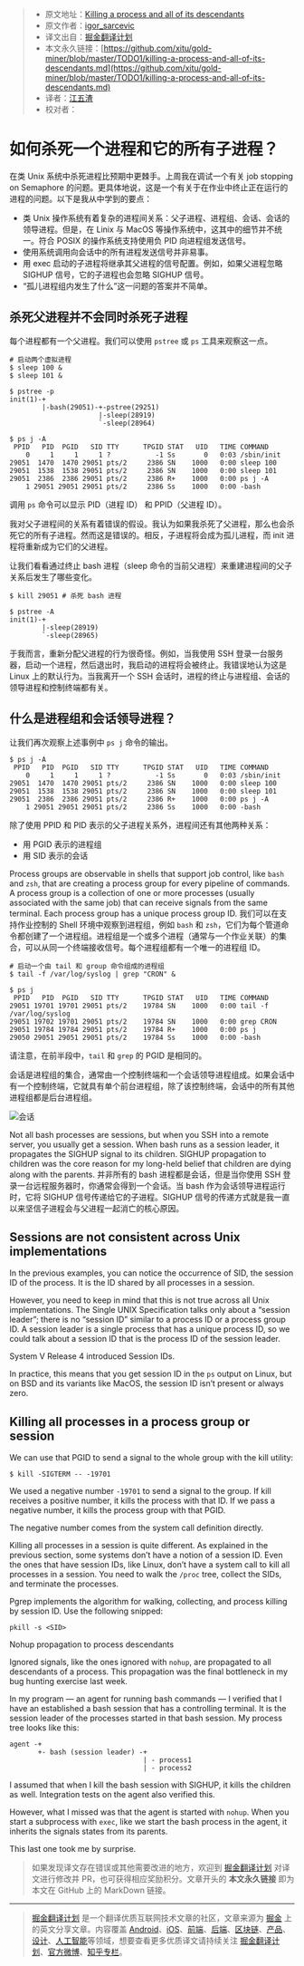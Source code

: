 > * 原文地址：[Killing a process and all of its descendants](http://morningcoffee.io/killing-a-process-and-all-of-its-descendants.html)
> * 原文作者：[igor_sarcevic](https://twitter.com/igor_sarcevic)
> * 译文出自：[掘金翻译计划](https://github.com/xitu/gold-miner)
> * 本文永久链接：[https://github.com/xitu/gold-miner/blob/master/TODO1/killing-a-process-and-all-of-its-descendants.md](https://github.com/xitu/gold-miner/blob/master/TODO1/killing-a-process-and-all-of-its-descendants.md)
> * 译者：[江五渣](http://jalan.space)
> * 校对者：

# 如何杀死一个进程和它的所有子进程？

在类 Unix 系统中杀死进程比预期中更棘手。上周我在调试一个有关 job stopping on Semaphore 的问题。更具体地说，这是一个有关于在作业中终止正在运行的进程的问题。以下是我从中学到的要点：

* 类 Unix 操作系统有着复杂的进程间关系：父子进程、进程组、会话、会话的领导进程。但是，在 Linix 与 MacOS 等操作系统中，这其中的细节并不统一。符合 POSIX 的操作系统支持使用负 PID 向进程组发送信号。
* 使用系统调用向会话中的所有进程发送信号并非易事。
* 用 exec 启动的子进程将继承其父进程的信号配置。例如，如果父进程忽略 SIGHUP 信号，它的子进程也会忽略 SIGHUP 信号。
* “孤儿进程组内发生了什么”这一问题的答案并不简单。

## 杀死父进程并不会同时杀死子进程

每个进程都有一个父进程。我们可以使用 `pstree` 或 `ps` 工具来观察这一点。

```shell
# 启动两个虚拟进程
$ sleep 100 &
$ sleep 101 &

$ pstree -p
init(1)-+
        |-bash(29051)-+-pstree(29251)
                      |-sleep(28919)
                      `-sleep(28964)

$ ps j -A
 PPID   PID  PGID   SID TTY      TPGID STAT   UID   TIME COMMAND
    0     1     1     1 ?           -1 Ss       0   0:03 /sbin/init
29051  1470  1470 29051 pts/2     2386 SN    1000   0:00 sleep 100
29051  1538  1538 29051 pts/2     2386 SN    1000   0:00 sleep 101
29051  2386  2386 29051 pts/2     2386 R+    1000   0:00 ps j -A
    1 29051 29051 29051 pts/2     2386 Ss    1000   0:00 -bash
```

调用 `ps` 命令可以显示 PID（进程 ID） 和 PPID（父进程 ID）。

我对父子进程间的关系有着错误的假设。我认为如果我杀死了父进程，那么也会杀死它的所有子进程。然而这是错误的。相反，子进程将会成为孤儿进程，而 init 进程将重新成为它们的父进程。

让我们看看通过终止 bash 进程（sleep 命令的当前父进程）来重建进程间的父子关系后发生了哪些变化。

```shell
$ kill 29051 # 杀死 bash 进程

$ pstree -A
init(1)-+
        |-sleep(28919)
        `-sleep(28965)
```

于我而言，重新分配父进程的行为很奇怪。例如，当我使用 SSH 登录一台服务器，启动一个进程，然后退出时，我启动的进程将会被终止。我错误地认为这是 Linux 上的默认行为。当我离开一个 SSH 会话时，进程的终止与进程组、会话的领导进程和控制终端都有关。

## 什么是进程组和会话领导进程？

让我们再次观察上述事例中 `ps j` 命令的输出。

```shell
$ ps j -A
 PPID   PID  PGID   SID TTY      TPGID STAT   UID   TIME COMMAND
    0     1     1     1 ?           -1 Ss       0   0:03 /sbin/init
29051  1470  1470 29051 pts/2     2386 SN    1000   0:00 sleep 100
29051  1538  1538 29051 pts/2     2386 SN    1000   0:00 sleep 101
29051  2386  2386 29051 pts/2     2386 R+    1000   0:00 ps j -A
    1 29051 29051 29051 pts/2     2386 Ss    1000   0:00 -bash
```

除了使用 PPID 和 PID 表示的父子进程关系外，进程间还有其他两种关系：

* 用 PGID 表示的进程组
* 用 SID 表示的会话

Process groups are observable in shells that support job control, like `bash` and `zsh`, that are creating a process group for every pipeline of commands. A process group is a collection of one or more processes (usually associated with the same job) that can receive signals from the same terminal. Each process group has a unique process group ID.
我们可以在支持作业控制的 Shell 环境中观察到进程组，例如 `bash` 和 `zsh`，它们为每个管道命令都创建了一个进程组。进程组是一个或多个进程（通常与一个作业关联）的集合，可以从同一个终端接收信号。每个进程组都有一个唯一的进程组 ID。

```shell
# 启动一个由 tail 和 group 命令组成的进程组
$ tail -f /var/log/syslog | grep "CRON" &

$ ps j
 PPID   PID  PGID   SID TTY      TPGID STAT   UID   TIME COMMAND
29051 19701 19701 29051 pts/2    19784 SN    1000   0:00 tail -f /var/log/syslog
29051 19702 19701 29051 pts/2    19784 SN    1000   0:00 grep CRON
29051 19784 19784 29051 pts/2    19784 R+    1000   0:00 ps j
29050 29051 29051 29051 pts/2    19784 Ss    1000   0:00 -bash
```

请注意，在前半段中，`tail` 和 `grep` 的 PGID 是相同的。

会话是进程组的集合，通常由一个控制终端和一个会话领导进程组成。如果会话中有一个控制终端，它就具有单个前台进程组，除了该控制终端，会话中的所有其他进程组都是后台进程组。

![会话](http://morningcoffee.io/images/killing-a-process-and-all-of-its-descendants/sessions.png)

Not all bash processes are sessions, but when you SSH into a remote server, you usually get a session. When bash runs as a session leader, it propagates the SIGHUP signal to its children. SIGHUP propagation to children was the core reason for my long-held belief that children are dying along with the parents.
并非所有的 bash 进程都是会话，但是当你使用 SSH 登录一台远程服务器时，你通常会得到一个会话。当 bash 作为会话领导进程运行时，它将 SIGHUP 信号传递给它的子进程。SIGHUP 信号的传递方式就是我一直以来坚信子进程会与父进程一起消亡的核心原因。

## Sessions are not consistent across Unix implementations

In the previous examples, you can notice the occurrence of SID, the session ID of the process. It is the ID shared by all processes in a session.

However, you need to keep in mind that this is not true across all Unix implementations. The Single UNIX Specification talks only about a “session leader”; there is no “session ID” similar to a process ID or a process group ID. A session leader is a single process that has a unique process ID, so we could talk about a session ID that is the process ID of the session leader.

System V Release 4 introduced Session IDs.

In practice, this means that you get session ID in the `ps` output on Linux, but on BSD and its variants like MacOS, the session ID isn’t present or always zero.

## Killing all processes in a process group or session

We can use that PGID to send a signal to the whole group with the kill utility:

```shell
$ kill -SIGTERM -- -19701
```

We used a negative number `-19701` to send a signal to the group. If kill receives a positive number, it kills the process with that ID. If we pass a negative number, it kills the process group with that PGID.

The negative number comes from the system call definition directly.

Killing all processes in a session is quite different. As explained in the previous section, some systems don’t have a notion of a session ID. Even the ones that have session IDs, like Linux, don’t have a system call to kill all processes in a session. You need to walk the `/proc` tree, collect the SIDs, and terminate the processes.

Pgrep implements the algorithm for walking, collecting, and process killing by session ID. Use the following snipped:

```shell
pkill -s <SID>
```

Nohup propagation to process descendants

Ignored signals, like the ones ignored with `nohup`, are propagated to all descendants of a process. This propagation was the final bottleneck in my bug hunting exercise last week.

In my program — an agent for running bash commands — I verified that I have an established a bash session that has a controlling terminal. It is the session leader of the processes started in that bash session. My process tree looks like this:

```shell
agent -+
       +- bash (session leader) -+
                                 | - process1
                                 | - process2
```

I assumed that when I kill the bash session with SIGHUP, it kills the children as well. Integration tests on the agent also verified this.

However, what I missed was that the agent is started with `nohup`. When you start a subprocess with `exec`, like we start the bash process in the agent, it inherits the signals states from its parents.

This last one took me by surprise.

> 如果发现译文存在错误或其他需要改进的地方，欢迎到 [掘金翻译计划](https://github.com/xitu/gold-miner) 对译文进行修改并 PR，也可获得相应奖励积分。文章开头的 **本文永久链接** 即为本文在 GitHub 上的 MarkDown 链接。

---

> [掘金翻译计划](https://github.com/xitu/gold-miner) 是一个翻译优质互联网技术文章的社区，文章来源为 [掘金](https://juejin.im) 上的英文分享文章。内容覆盖 [Android](https://github.com/xitu/gold-miner#android)、[iOS](https://github.com/xitu/gold-miner#ios)、[前端](https://github.com/xitu/gold-miner#前端)、[后端](https://github.com/xitu/gold-miner#后端)、[区块链](https://github.com/xitu/gold-miner#区块链)、[产品](https://github.com/xitu/gold-miner#产品)、[设计](https://github.com/xitu/gold-miner#设计)、[人工智能](https://github.com/xitu/gold-miner#人工智能)等领域，想要查看更多优质译文请持续关注 [掘金翻译计划](https://github.com/xitu/gold-miner)、[官方微博](http://weibo.com/juejinfanyi)、[知乎专栏](https://zhuanlan.zhihu.com/juejinfanyi)。
